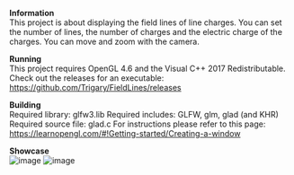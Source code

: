 **Information**    
This project is about displaying the field lines of line charges.
You can set the number of lines, the number of charges and the electric charge of the charges.
You can move and zoom with the camera.

**Running**    
This project requires OpenGL 4.6 and the Visual C++ 2017 Redistributable.
Check out the releases for an executable: https://github.com/Trigary/FieldLines/releases

**Building**    
Required library: glfw3.lib
Required includes: GLFW, glm, glad (and KHR)
Required source file: glad.c
For instructions please refer to this page: https://learnopengl.com/#!Getting-started/Creating-a-window

**Showcase**    
![image](https://i.imgur.com/ENS9ZQz.png)
![image](https://i.imgur.com/MoT03ge.png)
